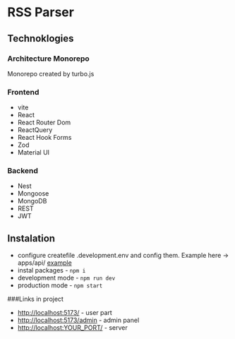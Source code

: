 # RSS Parser

## Technoklogies 
### Architecture Monorepo
Monorepo created by turbo.js

### Frontend
- vite
- React
- React Router Dom
- ReactQuery
- React Hook Forms
- Zod
- Material UI

### Backend
- Nest
- Mongoose
- MongoDB
- REST
- JWT

## Instalation
- configure createfile  .development.env and config them. Example here -> apps/api/ [example](http://localhost:5173/admin](https://github.com/Yaroslav-Zozulya/rss-parser/blob/main/apps/api/.env.example))
- instal packages -  `npm i`
- development mode - `npm run dev`
- production mode - `npm start`

###Links in project
- [http://localhost:5173/](http://localhost:5173/) - user part
- [http://localhost:5173/admin](http://localhost:5173/admin) - admin panel
- [http://localhost:YOUR_PORT/](http://localhost:YOUR_PORT/) - server


